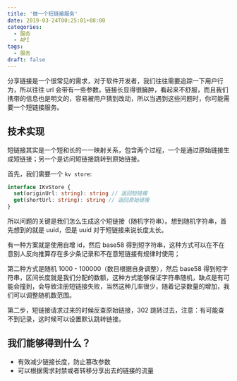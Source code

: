 ```yaml
---
title: '做一个短链接服务'
date: 2019-03-24T00:25:01+08:00
categories:
  - 服务
  - API
tags:
  - 服务
draft: false
---
```


分享链接是一个很常见的需求，对于软件开发者，我们往往需要追踪一下用户行为，所以往往 url 会带有一些参数。链接长显得很臃肿，看起来不舒服，而且我们携带的信息也是明文的，容易被用户猜到改动，所以当遇到这些问题时，你可能需要一个短链接服务。

<!--more-->

## 技术实现

短链接其实是一个短和长的一一映射关系，包含两个过程，一个是通过原始链接生成短链接；另一个是访问短链接跳转到原始链接。

首先，我们需要一个 `kv store`:

```ts
interface IKvStore {
  set(originUrl: string): string // 返回短链接
  get(shortUrl: string): string // 返回原始链接
}
```

所以问题的关键是我们怎么生成这个短链接（随机字符串）。想到随机字符串，首先想到的就是 uuid，但是 uuid 对于短链接来说长度太长。

有一种方案就是使用自增 id，然后 base58 得到短字符串，这种方式可以在不在意别人反向推算存在多少条记录和不在意短链接有规律时使用；

第二种方式是随机 1000 - 100000（数目根据自身调整），然后 base58 得到短字符串，区间长度就是我们分配的数额，这种方式能够保证字符串随机，缺点是有可能会撞到，会导致注册短链接失败，当然这种几率很少，随着记录数量的增加，我们可以调整随机数范围。

第二步，短链接请求过来的时候反查原始链接，302 跳转过去，注意：有可能查不到记录，这时候可以设置默认跳转链接。

## 我们能够得到什么？

- 有效减少链接长度，防止篡改参数
- 可以根据需求封禁或者转移分享出去的链接的流量

